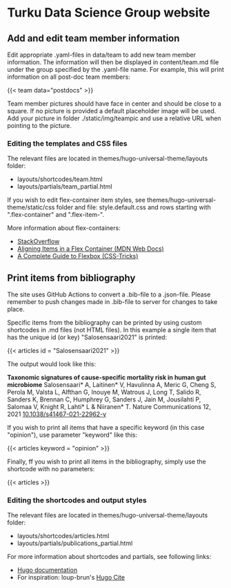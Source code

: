 # Turku Data Science Group website

## Add and edit team member information

Edit appropriate .yaml-files in data/team to add new team member information. The information will then be displayed in content/team.md file under the group specified by the .yaml-file name. For example, this will print information on all post-doc team members:

{{< team data="postdocs" >}}

Team member pictures should have face in center and should be close to a square. If no picture is provided a default placeholder image will be used. Add your picture in folder ./static/img/teampic and use a relative URL when pointing to the picture.

### Editing the templates and CSS files

The relevant files are located in themes/hugo-universal-theme/layouts folder:

- layouts/shortcodes/team.html
- layouts/partials/team_partial.html

If you wish to edit flex-container item styles, see themes/hugo-universal-theme/static/css folder and file: style.default.css and rows starting with ".flex-container" and ".flex-item-".

More information about flex-containers:
- [StackOverflow](https://stackoverflow.com/questions/64853394/how-to-add-text-at-the-bottom-of-each-flexbox)
- [Aligning Items in a Flex Container (MDN Web Docs)](https://developer.mozilla.org/en-US/docs/Web/CSS/CSS_Flexible_Box_Layout/Aligning_Items_in_a_Flex_Container)
- [A Complete Guide to Flexbox (CSS-Tricks)](https://css-tricks.com/snippets/css/a-guide-to-flexbox/)

## Print items from bibliography

The site uses GitHub Actions to convert a .bib-file to a .json-file. Please remember to push changes made in .bib-file to server for changes to take place.

Specific items from the bibliography can be printed by using custom shortcodes in .md files (not HTML files). In this example a single item that has the unique id (or key) "Salosensaari2021" is printed:

{{< articles id = "Salosensaari2021" >}}

The output would look like this:

**Taxonomic signatures of cause-specific mortality risk in human gut microbiome**
Salosensaari* A, Laitinen* V, Havulinna A, Meric G, Cheng S, Perola M, Valsta L, Alfthan G, Inouye M, Watrous J, Long T, Salido R, Sanders K, Brennan C, Humphrey G, Sanders J, Jain M, Jousilahti P, Salomaa V, Knight R, Lahti* L & Niiranen* T. 
Nature Communications 12, 2021
[10.1038/s41467-021-22962-y](https://doi.org/10.1038/s41467-021-22962-y)

If you wish to print all items that have a specific keyword (in this case "opinion"), use parameter "keyword" like this:

{{< articles keyword = "opinion" >}}

Finally, ff you wish to print all items in the bibliography, simply use the shortcode with no parameters:

{{< articles >}}

### Editing the shortcodes and output styles

The relevant files are located in themes/hugo-universal-theme/layouts folder:

- layouts/shortcodes/articles.html
- layouts/partials/publications_partial.html

For more information about shortcodes and partials, see following links: 
- [Hugo documentation](https://gohugo.io/templates/shortcode-templates/)
- For inspiration: loup-brun's [Hugo Cite](https://labs.loupbrun.ca/hugo-cite/)